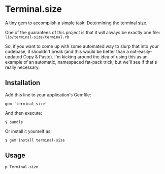 # Terminal.size

A tiny gem to accomplish a simple task: Determining the terminal size.

One of the guarantees of this project is that it will always be exactly one
file: `lib/terminal-size/terminal.rb`

So, if you want to come up with some automated way to slurp that into your
codebase, it shouldn't break (and this would be better than a
not-easily-updated Copy & Paste). I'm kicking around the idea of using this as
an example of an automatic, namespaced fat-pack trick, but we'll see if that's
really necessary.

## Installation

Add this line to your application's Gemfile:

    gem 'terminal-size'

And then execute:

    $ bundle

Or install it yourself as:

    $ gem install terminal-size

## Usage

    p Terminal.size
